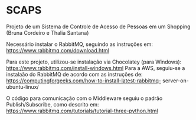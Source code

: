 # SCAPS
Projeto de um Sistema de Controle de Acesso de Pessoas em um Shopping (Bruna Cordeiro e Thalia Santana)

Necessário instalar o RabbitMQ, seguindo as instruções em: https://www.rabbitmq.com/download.html

Para este projeto, utilizou-se instalação via Chocolatey (para Windows): https://www.rabbitmq.com/install-windows.html
Para a AWS, seguiu-se a instalaão do RabbitMQ de acordo com as instruções de: https://computingforgeeks.com/how-to-install-latest-rabbitmq- server-on-ubuntu-linux/

O código para comunicação com o Middleware seguiu o padrão Publish/Subscribe, como descrito em: https://www.rabbitmq.com/tutorials/tutorial-three-python.html
